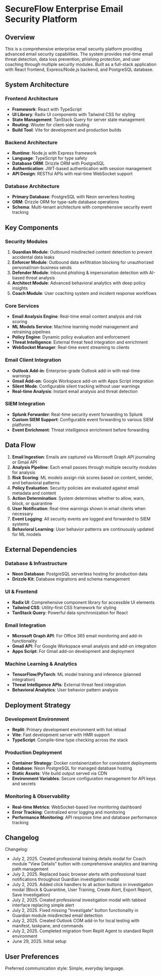 # SecureFlow Enterprise Email Security Platform

## Overview

This is a comprehensive enterprise email security platform providing advanced email security capabilities. The system provides real-time email threat detection, data loss prevention, phishing protection, and user coaching through multiple security modules. Built as a full-stack application with React frontend, Express/Node.js backend, and PostgreSQL database.

## System Architecture

### Frontend Architecture
- **Framework**: React with TypeScript
- **UI Library**: Radix UI components with Tailwind CSS for styling
- **State Management**: TanStack Query for server state management
- **Routing**: Wouter for client-side routing
- **Build Tool**: Vite for development and production builds

### Backend Architecture
- **Runtime**: Node.js with Express framework
- **Language**: TypeScript for type safety
- **Database ORM**: Drizzle ORM with PostgreSQL
- **Authentication**: JWT-based authentication with session management
- **API Design**: RESTful APIs with real-time WebSocket support

### Database Architecture
- **Primary Database**: PostgreSQL with Neon serverless hosting
- **ORM**: Drizzle ORM for type-safe database operations
- **Schema**: Multi-tenant architecture with comprehensive security event tracking

## Key Components

### Security Modules
1. **Guardian Module**: Outbound misdirected content detection to prevent accidental data leaks
2. **Enforcer Module**: Outbound data exfiltration blocking for unauthorized personal/non-business sends
3. **Defender Module**: Inbound phishing & impersonation detection with AI-based threat analysis
4. **Architect Module**: Advanced behavioral analytics with deep policy insights
5. **Coach Module**: User coaching system and incident response workflows

### Core Services
- **Email Analysis Engine**: Real-time email content analysis and risk scoring
- **ML Models Service**: Machine learning model management and retraining pipelines
- **Policy Engine**: Dynamic policy evaluation and enforcement
- **Threat Intelligence**: External threat feed integration and enrichment
- **WebSocket Manager**: Real-time event streaming to clients

### Email Client Integration
- **Outlook Add-in**: Enterprise-grade Outlook add-in with real-time warnings
- **Gmail Add-on**: Google Workspace add-on with Apps Script integration
- **Silent Mode**: Configurable silent tracking without user warnings
- **Real-time Analysis**: Instant email analysis and threat detection

### SIEM Integration
- **Splunk Forwarder**: Real-time security event forwarding to Splunk
- **Custom SIEM Support**: Configurable event forwarding to various SIEM platforms
- **Event Enrichment**: Threat intelligence enrichment before forwarding

## Data Flow

1. **Email Ingestion**: Emails are captured via Microsoft Graph API journaling or Gmail API
2. **Analysis Pipeline**: Each email passes through multiple security modules for analysis
3. **Risk Scoring**: ML models assign risk scores based on content, sender, and behavioral patterns
4. **Policy Evaluation**: Security policies are evaluated against email metadata and content
5. **Action Determination**: System determines whether to allow, warn, block, or quarantine
6. **User Notification**: Real-time warnings shown in email clients when necessary
7. **Event Logging**: All security events are logged and forwarded to SIEM systems
8. **Behavioral Learning**: User behavior patterns are continuously updated for ML models

## External Dependencies

### Database & Infrastructure
- **Neon Database**: PostgreSQL serverless hosting for production data
- **Drizzle Kit**: Database migrations and schema management

### UI & Frontend
- **Radix UI**: Comprehensive component library for accessible UI elements
- **Tailwind CSS**: Utility-first CSS framework for styling
- **TanStack Query**: Powerful data synchronization for React

### Email Integration
- **Microsoft Graph API**: For Office 365 email monitoring and add-in functionality
- **Gmail API**: For Google Workspace email analysis and add-on integration
- **Apps Script**: For Gmail add-on development and deployment

### Machine Learning & Analytics
- **TensorFlow/PyTorch**: ML model training and inference (planned integration)
- **Threat Intelligence APIs**: External threat feed integration
- **Behavioral Analytics**: User behavior pattern analysis

## Deployment Strategy

### Development Environment
- **Replit**: Primary development environment with hot reload
- **Vite**: Fast development server with HMR support
- **TypeScript**: Compile-time type checking across the stack

### Production Deployment
- **Container Strategy**: Docker containerization for consistent deployments
- **Database**: Neon PostgreSQL for managed database hosting
- **Static Assets**: Vite build output served via CDN
- **Environment Variables**: Secure configuration management for API keys and secrets

### Monitoring & Observability
- **Real-time Metrics**: WebSocket-based live monitoring dashboard
- **Error Tracking**: Centralized error logging and monitoring
- **Performance Monitoring**: API response time and database performance tracking

## Changelog

Changelog:
- July 2, 2025. Created professional training details modal for Coach module "View Details" button with comprehensive analytics and learning path management
- July 2, 2025. Replaced basic browser alerts with professional toast notifications throughout Guardian investigation modal
- July 2, 2025. Added click handlers to all action buttons in investigation modal (Block & Quarantine, User Training, Create Alert, Export Report, Save Investigation)
- July 2, 2025. Created professional investigation modal with tabbed interface replacing simple alert
- July 2, 2025. Fixed missing "Investigate" button functionality in Guardian module misdirected email detection
- July 2, 2025. Created Outlook COM add-in for local testing with manifest, taskpane, and commands
- July 2, 2025. Completed migration from Replit Agent to standard Replit environment
- June 29, 2025. Initial setup

## User Preferences

Preferred communication style: Simple, everyday language.